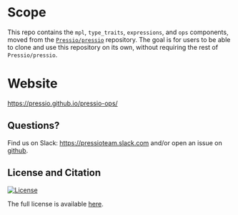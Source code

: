 
# Scope

This repo contains the `mpl`, `type_traits`, `expressions`, and `ops` components, moved from the [`Pressio/pressio`](https://github.com/Pressio/pressio) repository.
The goal is for users to be able to clone and use this repository on its own, without requiring the rest of `Pressio/pressio`.

# Website

https://pressio.github.io/pressio-ops/

## Questions?

Find us on Slack: https://pressioteam.slack.com and/or
open an issue on [github](https://github.com/Pressio/pressio).


## License and Citation

[![License](https://img.shields.io/badge/License-BSD%203--Clause-blue.svg)](https://opensource.org/licenses/BSD-3-Clause)

The full license is available [here](https://github.com/Pressio/pressio-ops/blob/main/LICENSE).


<!-- ## Questions?
Find us on Slack: https://pressioteam.slack.com and/or
open an issue on [github](https://github.com/Pressio/pressio).

## License and Citation

[![License](https://img.shields.io/badge/License-BSD%203--Clause-blue.svg)](https://opensource.org/licenses/BSD-3-Clause)

The full license is available [here](https://pressio.github.io/various/license/).

At some point we plan to publish this, for now we have an arXiv preprint at: https://arxiv.org/abs/2003.07798.

 -->

<!-- [![Codecove](https://codecov.io/gh/Pressio/pressio/branch/master/graphs/badge.svg?precision=2)](https://codecov.io/gh/Pressio/pressio/branch/master) -->
